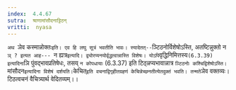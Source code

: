 ```yaml
---
index:  4.4.67
sutra:  श्राणामांसौदनाट्टिठन्
vritti:  nyasa
---
```


`अथ `ञेव कस्मान्नोक्तः` इति। एव हि लघु सूत्रं भवतीति भावः। स्यादेतत्-- `ञ्टिठनोर्विशेषोऽस्ति, अतष्टिन्नुक्तो न `ञ् ? इत्यत आह--- `न ह्यत्र` इत्यादि। द्व्योरप्यनयोर्वृद्धत्वान्नास्ति विशेषः। योऽपि `वृद्धिनिमित्तस्य` (6.3.39) इत्यादिना `ञि पुंवद्भावप्रतिषेधः, तसय् `न कोपधायाः` (6.3.37) इति टिठ्न्नप्यभावान्नात्र `ञ्टिठनोः कश्चिद्विशेषोऽस्ति। `मांसौदन` इत्यादिना विशेषं दर्शयति।
`केचित्` इति वचनाद्विगृहीतग्रहणं केचिन्नेच्छनतीत्येतदुक्तं भवति। तन्मते `ञेव वक्तव्यः। टिठत्वचनं वैचित्र्यार्थ वेदितव्यम्।।

